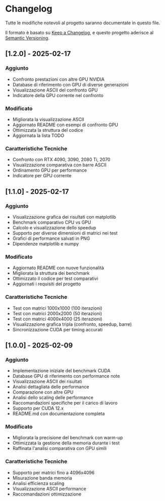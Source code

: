 # Changelog

Tutte le modifiche notevoli al progetto saranno documentate in questo file.

Il formato è basato su [Keep a Changelog](https://keepachangelog.com/en/1.0.0/),
e questo progetto aderisce al [Semantic Versioning](https://semver.org/spec/v2.0.0.html).

## [1.2.0] - 2025-02-17

### Aggiunto
- Confronto prestazioni con altre GPU NVIDIA
- Database di riferimento con GPU di diverse generazioni
- Visualizzazione ASCII del confronto GPU
- Indicatore della GPU corrente nel confronto

### Modificato
- Migliorata la visualizzazione ASCII
- Aggiornato README con esempi di confronto GPU
- Ottimizzata la struttura del codice
- Aggiornata la lista TODO

### Caratteristiche Tecniche
- Confronto con RTX 4090, 3090, 2080 Ti, 2070
- Visualizzazione comparativa con barre ASCII
- Ordinamento GPU per performance
- Indicatore per GPU corrente

## [1.1.0] - 2025-02-17

### Aggiunto
- Visualizzazione grafica dei risultati con matplotlib
- Benchmark comparativo CPU vs GPU
- Calcolo e visualizzazione dello speedup
- Supporto per diverse dimensioni di matrici nei test
- Grafici di performance salvati in PNG
- Dipendenze matplotlib e numpy

### Modificato
- Aggiornato README con nuove funzionalità
- Migliorata la struttura dei benchmark
- Ottimizzato il codice per test comparativi
- Aggiornati i requisiti del progetto

### Caratteristiche Tecniche
- Test con matrici 1000x1000 (100 iterazioni)
- Test con matrici 2000x2000 (50 iterazioni)
- Test con matrici 4000x4000 (25 iterazioni)
- Visualizzazione grafica tripla (confronto, speedup, barre)
- Sincronizzazione CUDA per timing accurati

## [1.0.0] - 2025-02-09

### Aggiunto
- Implementazione iniziale del benchmark CUDA
- Database GPU di riferimento con performance note
- Visualizzazione ASCII dei risultati
- Analisi dettagliata delle performance
- Comparazione con altre GPU
- Analisi dello scaling delle performance
- Raccomandazioni specifiche per il carico di lavoro
- Supporto per CUDA 12.x
- README.md con documentazione completa

### Modificato
- Migliorata la precisione del benchmark con warm-up
- Ottimizzata la gestione della memoria durante i test
- Raffinata l'analisi comparativa con GPU simili

### Caratteristiche Tecniche
- Supporto per matrici fino a 4096x4096
- Misurazione banda memoria
- Analisi efficienza scaling
- Visualizzazione ASCII performance
- Raccomandazioni ottimizzazione
